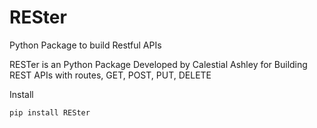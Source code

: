 # RESter
Python Package to build Restful APIs 

RESTer is an Python Package Developed by Calestial Ashley for Building REST APIs with routes, GET, POST, PUT, DELETE 

Install
```py
pip install RESter
```
